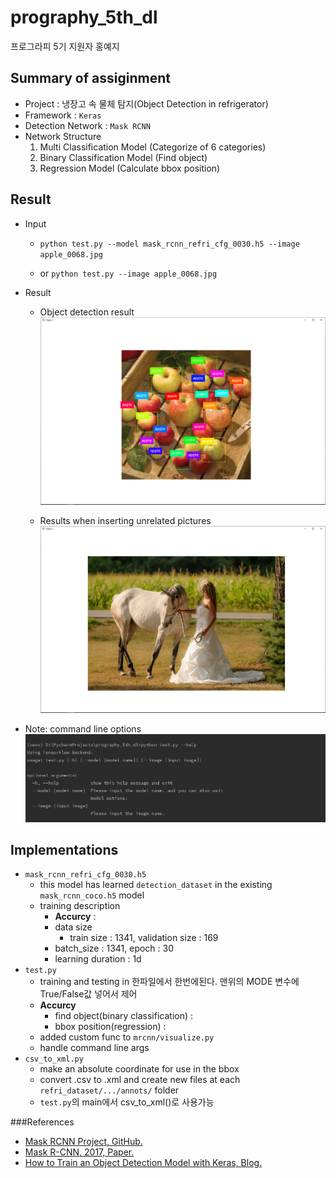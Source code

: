 # prography_5th_dl
프로그라피 5기 지원자 홍예지

## Summary of assiginment
+ Project : 냉장고 속 물체 탐지(Object Detection in refrigerator)
+ Framework : `Keras`
+ Detection Network : `Mask RCNN`
+ Network Structure
    1. Multi Classification Model (Categorize of 6 categories)
    2. Binary Classification Model (Find object)
    3. Regression Model (Calculate bbox position)

## Result
+ Input
   
   - `python test.py --model mask_rcnn_refri_cfg_0030.h5 --image apple_0068.jpg`
    
   - or `python test.py --image apple_0068.jpg`

+ Result
    - Object detection result
    ![result_predict](./readme/result_predict.png "Object detection")
    
    - Results when inserting unrelated pictures
    ![result_unrelated](./readme/result_unrelated.png "Results when inserting unrelated pictures")
    
* Note: command line options
![help](./readme/cmdline_help.png "Show help option in the command line")

## Implementations
+ `mask_rcnn_refri_cfg_0030.h5`
    - this model has learned `detection_dataset` in the existing `mask_rcnn_coco.h5` model
    - training description
        - **Accurcy** : 
        - data size
            - train size : 1341, validation size : 169
        - batch_size : 1341, epoch : 30
        - learning duration : 1d
+ `test.py`
    - training and testing in 한파일에서 한번에된다. 맨위의 MODE 변수에 True/False값 넣어서 제어
    - **Accurcy**
        - find object(binary classification) : 
        - bbox position(regression) : 
    - added custom func to `mrcnn/visualize.py`
    - handle command line args
+ `csv_to_xml.py`
    - make an absolute coordinate for use in the bbox
    - convert .csv to .xml and create new files at each `refri_dataset/.../annots/` folder
    - `test.py`의 main에서 csv_to_xml()로 사용가능
    
###References
- [Mask RCNN Project, GitHub.](https://github.com/matterport/Mask_RCNN)
- [Mask R-CNN, 2017, Paper.](https://arxiv.org/abs/1703.06870)
- [How to Train an Object Detection Model with Keras, Blog.](https://machinelearningmastery.com/how-to-train-an-object-detection-model-with-keras)